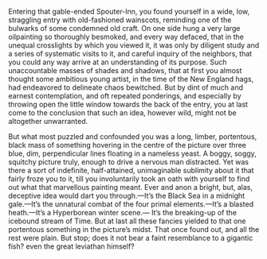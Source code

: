 Entering that gable-ended Spouter-Inn, you found yourself in a wide, low, straggling entry with old-fashioned wainscots, reminding one of the bulwarks of some condemned old craft.
On one side hung a very large oilpainting so thoroughly besmoked, and every way defaced, that in the unequal crosslights by which you viewed it, it was only by diligent study and a series of systematic visits to it, and careful inquiry of the neighbors, that you could any way arrive at an understanding of its purpose.
Such unaccountable masses of shades and shadows, that at first you almost thought some ambitious young artist, in the time of the New England hags, had endeavored to delineate chaos bewitched.
But by dint of much and earnest contemplation, and oft repeated ponderings, and especially by throwing open the little window towards the back of the entry, you at last come to the conclusion that such an idea, however wild, might not be altogether unwarranted.

But what most puzzled and confounded you was a long, limber, portentous, black mass of something hovering in the centre of the picture over three blue, dim, perpendicular lines floating in a nameless yeast.
A boggy, soggy, squitchy picture truly, enough to drive a nervous man distracted.
Yet was there a sort of indefinite, half-attained, unimaginable sublimity about it that fairly froze you to it, till you involuntarily took an oath with yourself to find out what that marvellous painting meant.
Ever and anon a bright, but, alas, deceptive idea would dart you through.—It’s the Black Sea in a midnight gale.—It’s the unnatural combat of the four primal elements.—It’s a blasted heath.—It’s a Hyperborean winter scene.—
It’s the breaking-up of the icebound stream of Time.
But at last all these fancies yielded to that one portentous something in the picture’s midst.
That once found out, and all the rest were plain.
But stop; does it not bear a faint resemblance to a gigantic fish? even the great leviathan himself?
